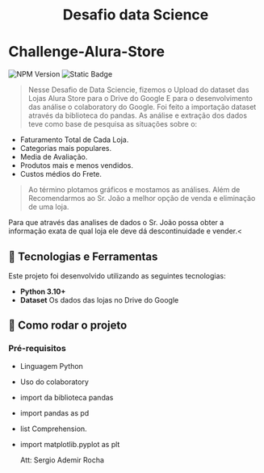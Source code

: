 <h1 align="center"> Desafio data Science </h1>

# Challenge-Alura-Store

![NPM Version](https://img.shields.io/npm/v/npm)  <img alt="Static Badge" src="https://img.shields.io/badge/Python-Data%20Sciencie-Azul%20Marinho">


> Nesse Desafio de Data Sciencie, fizemos o Upload do dataset das Lojas Alura Store
> para o Drive do Google
> E para o desenvolvimento das análise o colaboratory do Google.
> Foi feito a importação dataset através da biblioteca do pandas.
> As análise e extração dos dados teve como base de pesquisa as situações sobre o:
- Faturamento Total de Cada Loja.
- Categorias mais populares.
- Media de Avaliação.
- Produtos mais e menos vendidos.
- Custos médios do Frete.
> Ao término plotamos gráficos e mostamos as análises.
> Além de Recomendarmos ao Sr. João a melhor opção de venda e eliminação de uma loja. 

Para que através das analises de dados o Sr. João possa obter a informação
exata de qual loja ele deve dá descontinuidade e vender.< 

## 🐍 Tecnologias e Ferramentas

Este projeto foi desenvolvido utilizando as seguintes tecnologias:

- **Python 3.10+**
- **Dataset**  Os dados das lojas no Drive do Google
## 🚀 Como rodar o projeto
### Pré-requisitos
- Linguagem Python 
- Uso do colaboratory
- import da biblioteca pandas
- import pandas as pd
- list Comprehension.
- import matplotlib.pyplot as plt

  Att: Sergio Ademir Rocha
